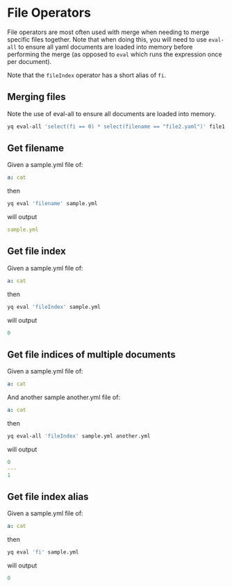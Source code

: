 # File Operators

File operators are most often used with merge when needing to merge specific files together. Note that when doing this, you will need to use `eval-all` to ensure all yaml documents are loaded into memory before performing the merge (as opposed to `eval` which runs the expression once per document).

Note that the `fileIndex` operator has a short alias of `fi`.

## Merging files
Note the use of eval-all to ensure all documents are loaded into memory.
```bash
yq eval-all 'select(fi == 0) * select(filename == "file2.yaml")' file1.yaml file2.yaml
```

## Get filename
Given a sample.yml file of:
```yaml
a: cat
```
then
```bash
yq eval 'filename' sample.yml
```
will output
```yaml
sample.yml
```

## Get file index
Given a sample.yml file of:
```yaml
a: cat
```
then
```bash
yq eval 'fileIndex' sample.yml
```
will output
```yaml
0
```

## Get file indices of multiple documents
Given a sample.yml file of:
```yaml
a: cat
```
And another sample another.yml file of:
```yaml
a: cat
```
then
```bash
yq eval-all 'fileIndex' sample.yml another.yml
```
will output
```yaml
0
---
1
```

## Get file index alias
Given a sample.yml file of:
```yaml
a: cat
```
then
```bash
yq eval 'fi' sample.yml
```
will output
```yaml
0
```

